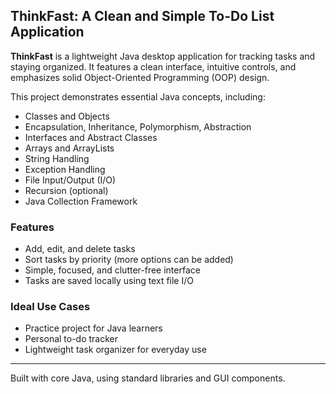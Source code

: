 ## ThinkFast: A Clean and Simple To-Do List Application

**ThinkFast** is a lightweight Java desktop application for tracking tasks and staying organized. It features a clean interface, intuitive controls, and emphasizes solid Object-Oriented Programming (OOP) design.

This project demonstrates essential Java concepts, including:

- Classes and Objects
- Encapsulation, Inheritance, Polymorphism, Abstraction
- Interfaces and Abstract Classes
- Arrays and ArrayLists
- String Handling
- Exception Handling
- File Input/Output (I/O)
- Recursion (optional)
- Java Collection Framework

### Features
- Add, edit, and delete tasks
- Sort tasks by priority (more options can be added)
- Simple, focused, and clutter-free interface
- Tasks are saved locally using text file I/O

### Ideal Use Cases
- Practice project for Java learners
- Personal to-do tracker
- Lightweight task organizer for everyday use

---

Built with core Java, using standard libraries and GUI components.